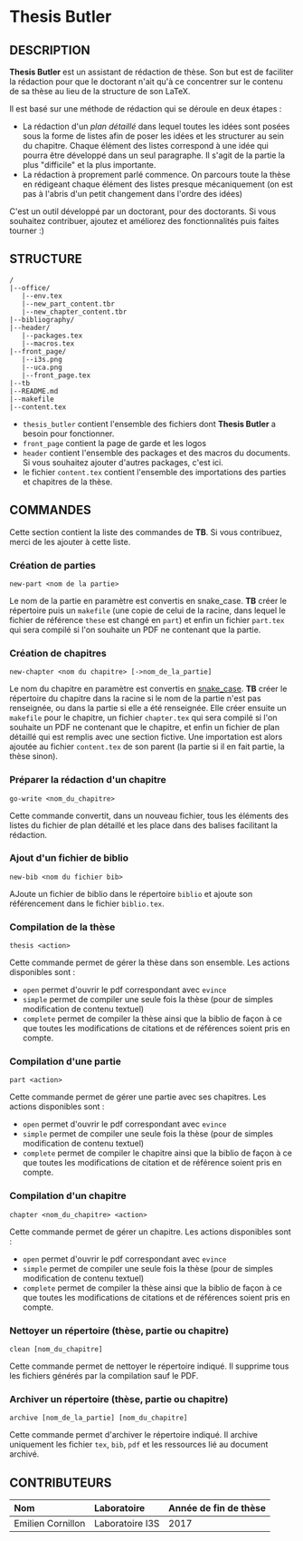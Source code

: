 # Thesis Butler
## DESCRIPTION
**Thesis Butler** est un assistant de rédaction de thèse. Son but est de faciliter la rédaction pour que le doctorant n'ait qu'à ce concentrer sur le contenu de sa thèse au lieu de la structure de son LaTeX.

Il est basé sur une méthode de rédaction qui se déroule en deux étapes :
- La rédaction d'un *plan détaillé* dans lequel toutes les idées sont posées sous la forme de listes afin de poser les idées et les structurer au sein du chapitre. Chaque élément des listes correspond à une idée qui pourra être développé dans un seul paragraphe. Il s'agit de la partie la plus "difficile" et la plus importante.
- La rédaction à proprement parlé commence. On parcours toute la thèse en rédigeant chaque élément des listes presque mécaniquement (on est pas à l'abris d'un petit changement dans l'ordre des idées)

C'est un outil développé par un doctorant, pour des doctorants. Si vous souhaitez contribuer, ajoutez et améliorez des fonctionnalités puis faites tourner :)

## STRUCTURE
    /
    |--office/
       |--env.tex
       |--new_part_content.tbr
       |--new_chapter_content.tbr
    |--bibliography/
    |--header/
       |--packages.tex
       |--macros.tex
    |--front_page/
       |--i3s.png
       |--uca.png
       |--front_page.tex
    |--tb
    |--README.md
    |--makefile
    |--content.tex
- `thesis_butler` contient l'ensemble des fichiers dont **Thesis Butler** a besoin pour fonctionner.
- `front_page` contient la page de garde et les logos
- `header` contient l'ensemble des packages et des macros du documents. Si vous souhaitez ajouter d'autres packages, c'est ici.
- le fichier `content.tex` contient l'ensemble des importations des parties et chapitres de la thèse.

## COMMANDES
Cette section contient la liste des commandes de **TB**. Si vous contribuez, merci de les ajouter à cette liste.
### Création de parties
    new-part <nom de la partie>
Le nom de la partie en paramètre est convertis en snake_case. **TB** créer le répertoire puis un `makefile` (une copie de celui de la racine, dans lequel le fichier de référence `these` est changé en `part`) et enfin un fichier `part.tex` qui sera compilé si l'on souhaite un PDF ne contenant que la partie.
### Création de chapitres
    new-chapter <nom du chapitre> [->nom_de_la_partie]
Le nom du chapitre en paramètre est convertis en [snake_case](https://fr.wikipedia.org/wiki/Snake_case). **TB** créer le répertoire du chapitre dans la racine si le nom de la partie n'est pas renseignée, ou dans la partie si elle a été renseignée. Elle créer ensuite un `makefile` pour le chapitre, un fichier `chapter.tex` qui sera compilé si l'on souhaite un PDF ne contenant que le chapitre, et enfin un fichier de plan détaillé qui est remplis avec une section fictive. Une importation est alors ajoutée au fichier `content.tex` de son parent (la partie si il en fait partie, la thèse sinon).
### Préparer la rédaction d'un chapitre
    go-write <nom_du_chapitre>
Cette commande convertit, dans un nouveau fichier, tous les éléments des listes du fichier de plan détaillé et les place dans des balises facilitant la rédaction.
### Ajout d'un fichier de biblio
    new-bib <nom du fichier bib>
AJoute un fichier de biblio dans le répertoire `biblio` et ajoute son référencement dans le fichier `biblio.tex`.
### Compilation de la thèse
    thesis <action>
Cette commande permet de gérer la thèse dans son ensemble. Les actions disponibles sont :
- `open` permet d'ouvrir le pdf correspondant avec `evince`
- `simple` permet de compiler une seule fois la thèse (pour de simples modification de contenu textuel)
- `complete` permet de compiler la thèse ainsi que la biblio de façon à ce que toutes les modifications de citations et de références soient pris en compte.
### Compilation d'une partie
    part <action>
Cette commande permet de gérer une partie avec ses chapitres. Les actions disponibles sont :
- `open` permet d'ouvrir le pdf correspondant avec `evince`
- `simple` permet de compiler une seule fois la thèse (pour de simples modification de contenu textuel)
- `complete` permet de compiler le chapitre ainsi que la biblio de façon à ce que toutes les modifications de citation et de référence soient pris en compte.
### Compilation d'un chapitre
    chapter <nom_du_chapitre> <action>
Cette commande permet de gérer un chapitre. Les actions disponibles sont :
- `open` permet d'ouvrir le pdf correspondant avec `evince`
- `simple` permet de compiler une seule fois la thèse (pour de simples modification de contenu textuel)
- `complete` permet de compiler la thèse ainsi que la biblio de façon à ce que toutes les modifications de citations et de références soient pris en compte.
### Nettoyer un répertoire (thèse, partie ou chapitre)
    clean [nom_du_chapitre]
Cette commande permet de nettoyer le répertoire indiqué. Il supprime tous les fichiers générés par la compilation sauf le PDF.
### Archiver un répertoire (thèse, partie ou chapitre)
    archive [nom_de_la_partie] [nom_du_chapitre]
Cette commande permet d'archiver le répertoire indiqué. Il archive uniquement les fichier `tex`, `bib`, `pdf` et les ressources lié au document archivé.

## CONTRIBUTEURS
| Nom | Laboratoire     | Année de fin de thèse |
| :------------- | :------------- | :----------- |
| Emilien Cornillon       | Laboratoire I3S       | 2017 |
